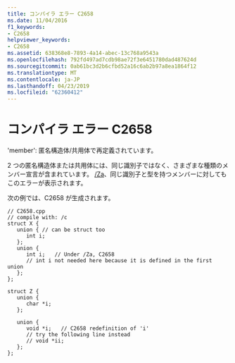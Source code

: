 ```yaml
---
title: コンパイラ エラー C2658
ms.date: 11/04/2016
f1_keywords:
- C2658
helpviewer_keywords:
- C2658
ms.assetid: 638368e8-7893-4a14-abec-13c768a9543a
ms.openlocfilehash: 792fd497ad7cdb98ae72f3e6451780dad487624d
ms.sourcegitcommit: 0ab61bc3d2b6cfbd52a16c6ab2b97a8ea1864f12
ms.translationtype: MT
ms.contentlocale: ja-JP
ms.lasthandoff: 04/23/2019
ms.locfileid: "62360412"
---
```

# <a name="compiler-error-c2658"></a>コンパイラ エラー C2658

'member': 匿名構造体/共用体で再定義されています。

2 つの匿名構造体または共用体には、同じ識別子ではなく、さまざまな種類のメンバー宣言が含まれています。 [/Za](../../build/reference/za-ze-disable-language-extensions.md)、同じ識別子と型を持つメンバーに対してもこのエラーが表示されます。

次の例では、C2658 が生成されます。

```
// C2658.cpp
// compile with: /c
struct X {
   union { // can be struct too
      int i;
   };
   union {
      int i;   // Under /Za, C2658
      // int i not needed here because it is defined in the first union
   };
};

struct Z {
   union {
      char *i;
   };

   union {
      void *i;   // C2658 redefinition of 'i'
      // try the following line instead
      // void *ii;
   };
};
```